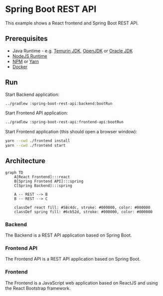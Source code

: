 # Spring Boot REST API

This example shows a React frontend and Spring Boot REST API.

## Prerequisites

* Java Runtime - e.g. [Temurin JDK](https://adoptium.net), [OpenJDK](https://openjdk.org) or [Oracle JDK](https://www.oracle.com/java)
* [NodeJS Runtime](https://nodejs.org)
* [NPM](https://www.npmjs.com) or [Yarn](https://yarnpkg.com)
* [Docker](https://www.docker.com)

## Run

Start Backend application:
```bash
../gradlew :spring-boot-rest-api:backend:bootRun
```

Start Frontend API application:

```bash
../gradlew :spring-boot-rest-api:frontend-api:bootRun
```

Start Frontend application (this should open a browser window):
```bash
yarn --cwd ./frontend install
yarn --cwd ./frontend start
```

## Architecture

```mermaid
graph TD
    A[React Frontend]:::react
    B[Spring Frontend API]:::spring
    C[Spring Backend]:::spring

    A -- REST --> B
    B -- REST --> C

    classDef react fill: #58c4dc, stroke: #000000, color: #000000
    classDef spring fill: #6cb52d, stroke: #000000, color: #000000
```

### Backend

The Backend is a REST API application based on Spring Boot.

### Frontend API

The Frontend API is a REST API application based on Spring Boot.

### Frontend

The Frontend is a JavaScript web application based on ReactJS and using the React Bootstrap framework.